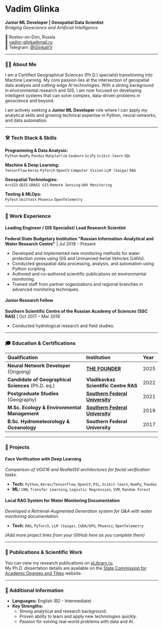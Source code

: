 # Vadim Glinka 
**Junior ML Developer | Geospatial Data Scientist**  
*Bridging Geoscience and Artificial Intelligence*

📍 Rostov-on-Don, Russia  
📧 vadim-glinka@mail.ru  
📱 Telegram: [@GlinkaVV](https://t.me/GlinkaVV)  


---

### 👨‍🔬 About Me

I am a Certified Geographical Sciences (Ph.D.) specialist transitioning into Machine Learning. My core passion lies at the intersection of geospatial data analysis and cutting-edge AI technologies. With a strong background in environmental research and GIS, I am now focused on developing intelligent systems that can solve complex, data-driven problems in geoscience and beyond.

I am actively seeking a **Junior ML Developer** role where I can apply my analytical skills and growing technical expertise in Python, neural networks, and data automation.

---

### 🛠️ Tech Stack & Skills

**Programming & Data Analysis:**  
`Python` `NumPy` `Pandas` `Matplotlib` `Seaborn` `SciPy` `Scikit-learn` `SQL`

**Machine & Deep Learning:**  
`TensorFlow` `Keras` `PyTorch` `OpenCV` `Computer Vision` `LLM (Saiga)` `RAG`

**Geospatial Technologies:**  
`ArcGIS` `QGIS` `GRASS GIS` `Remote Sensing` `UAV Monitoring`

**Testing & MLOps:**  
`PyTest` `Unittest` `Phoenix` `OpenTelemetry`

---

### 💼 Work Experience

#### **Leading Engineer / GIS Specialist/ Lead Research Scientist**  
**Federal State Budgetary Institution "Russian Information-Analytical and Water Research Centre"** | Jul 2018 – Present
- Developed and implemented new monitoring methods for water protection zones using GIS and Unmanned Aerial Vehicles (UAVs).
- Conducted geospatial data processing, analysis, and automation using Python scripting.
- Authored and co-authored scientific publications on environmental monitoring.
- Trained staff from partner organizations and regional branches in advanced monitoring techniques.

#### **Junior Research Fellow**  
**Southern Scientific Centre of the Russian Academy of Sciences (SSC RAS)** | Oct 2017 – Mar 2018
- Conducted hydrological research and field studies.

---

### 🎓 Education & Certifications

| Qualification | Institution | Year |
| :--- | :--- | :--- |
| **Neural Network Developer** (Ongoing) | **[THE FOUNDER](https://academy.the-founder.ru/)** | 2025 |
| **Candidate of Geographical Sciences** (Ph.D. eq.) | **Vladikavkaz Scientific Centre RAS** | 2022 |
| **Postgraduate Studies** (Geography) | **[Southern Federal University](https://drive.google.com/file/d/1EJqyHiYKXfCY2WZPWGsfKudLkloqVGZo/view)** | 2021 |
| **M.Sc. Ecology & Environmental Management** | **[Southern Federal University](https://drive.google.com/file/d/1YkmGONunR2OJiUehrEjx59ufq66mn0rv/view)** | 2019 |
| **B.Sc. Hydrometeorology & Oceanology** | **Southern Federal University** | 2017 |
---

### 🚀 Projects

#### **Face Verification with Deep Learning**
*Comparison of VGG16 and ResNet50 architectures for facial verification tasks.*
- **Tech:** `Python`, `Keras/TensorFlow`, `OpenCV`, `PIL`, `Scikit-learn`, `NumPy`, `Pandas`
- **ML:** `CNN`, `Transfer Learning`, `Logistic Regression`, `SVM`, `Random Forest`

#### **Local RAG System for Water Monitoring Documentation**
*Developed a Retrieval-Augmented Generation system for Q&A with water monitoring documentation.*
- **Tech:** `RAG`, `PyTorch`, `LLM (Saiga)`, `CUDA/GPU`, `Phoenix`, `OpenTelemetry`

*(Add more project links from your GitHub here as you complete them)*

---

### 📜 Publications & Scientific Work

You can view my research publications on [eLibrary.ru](https://elibrary.ru/author_items.asp?authorid=1077611).  
My Ph.D. dissertation details are available on the [State Commission for Academic Degrees and Titles](https://vak.gisnauka.ru/adverts-list/advert-card/149418) website.

---

### 🌟 Additional Information

- **Languages:** English (B2 - Intermediate)
- **Key Strengths:**
  - Strong analytical and research background.
  - Proven ability to learn and apply new technologies quickly.
  - Passion for solving real-world problems with data and AI.
